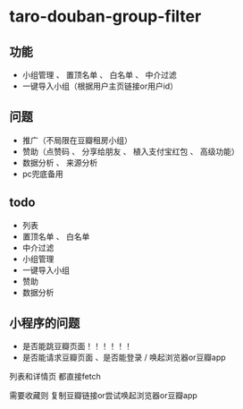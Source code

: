 # taro-douban-group-filter

## 功能
* 小组管理 、 置顶名单 、 白名单 、 中介过滤
* 一键导入小组（根据用户主页链接or用户id）


## 问题
* 推广（不局限在豆瓣租房小组）
* 赞助（点赞码 、 分享给朋友 、 植入支付宝红包 、 高级功能）
* 数据分析 、 来源分析
* pc兜底备用

## todo
* 列表
* 置顶名单 、 白名单
* 中介过滤
* 小组管理
* 一键导入小组
* 赞助
* 数据分析



## 小程序的问题
* 是否能跳豆瓣页面！！！！！！
* 是否能请求豆瓣页面 、是否能登录 / 唤起浏览器or豆瓣app

列表和详情页 都直接fetch

需要收藏则 复制豆瓣链接or尝试唤起浏览器or豆瓣app
